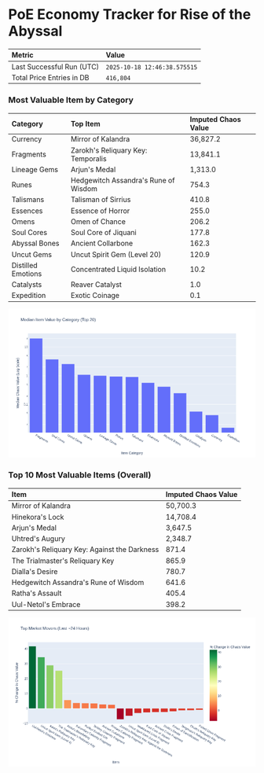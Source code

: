 # PoE Economy Tracker for Rise of the Abyssal

<!-- START_MAINTENANCE -->
| Metric | Value |
|:---|:---|
| Last Successful Run (UTC) | `2025-10-18 12:46:38.575515` |
| Total Price Entries in DB | `416,804` |

<!-- END_MAINTENANCE -->

<!-- START_DATAFRAME_DEBUG -->
<!-- END_DATAFRAME_DEBUG -->

<!-- START_CATEGORY_ANALYSIS -->
### Most Valuable Item by Category
| Category | Top Item | Imputed Chaos Value |
| :--- | :--- | :--- |
| Currency | Mirror of Kalandra | 36,827.2 |
| Fragments | Zarokh's Reliquary Key: Temporalis | 13,841.1 |
| Lineage Gems | Arjun's Medal | 1,313.0 |
| Runes | Hedgewitch Assandra's Rune of Wisdom | 754.3 |
| Talismans | Talisman of Sirrius | 410.8 |
| Essences | Essence of Horror | 255.0 |
| Omens | Omen of Chance | 206.2 |
| Soul Cores | Soul Core of Jiquani | 177.8 |
| Abyssal Bones | Ancient Collarbone | 162.3 |
| Uncut Gems | Uncut Spirit Gem (Level 20) | 120.9 |
| Distilled Emotions | Concentrated Liquid Isolation | 10.2 |
| Catalysts | Reaver Catalyst | 1.0 |
| Expedition | Exotic Coinage | 0.1 |


![Category Analysis Chart](charts/category_analysis.png)
<!-- END_ANALYSIS -->

<!-- START_ANALYSIS -->
### Top 10 Most Valuable Items (Overall)
| Item | Imputed Chaos Value |
| :--- | :--- |
| Mirror of Kalandra | 50,700.3 |
| Hinekora's Lock | 14,708.4 |
| Arjun's Medal | 3,647.5 |
| Uhtred's Augury | 2,348.7 |
| Zarokh's Reliquary Key: Against the Darkness | 871.4 |
| The Trialmaster's Reliquary Key | 865.9 |
| Dialla's Desire | 780.7 |
| Hedgewitch Assandra's Rune of Wisdom | 641.6 |
| Ratha's Assault | 405.4 |
| Uul-Netol's Embrace | 398.2 |


![Market Movers Chart](charts/market_movers.png)
<!-- END_ANALYSIS -->
